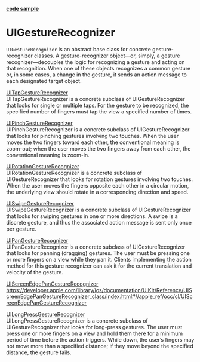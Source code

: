 [**code sample**](https://github.com/accesscode-2-2/code-samples/tree/master/Gestures)

# UIGestureRecognizer
`UIGestureRecognizer` is an abstract base class for concrete gesture-recognizer classes. 
A gesture-recognizer object—or, simply, a gesture recognizer—decouples the logic for recognizing 
a gesture and acting on that recognition. When one of these objects recognizes a common gesture or, 
in some cases, a change in the gesture, it sends an action message to each designated target object.

[UITapGestureRecognizer](https://developer.apple.com/library/ios/documentation/UIKit/Reference/UITapGestureRecognizer_Class/index.html#//apple_ref/occ/cl/UITapGestureRecognizer)    
UITapGestureRecognizer is a concrete subclass of UIGestureRecognizer that looks for single or multiple taps. For the gesture to be recognized, the specified number of fingers must tap the view a specified number of times.

[UIPinchGestureRecognizer](https://developer.apple.com/library/ios/documentation/UIKit/Reference/UIPinchGestureRecognizer_Class/index.html#//apple_ref/occ/cl/UIPinchGestureRecognizer)  
UIPinchGestureRecognizer is a concrete subclass of UIGestureRecognizer that looks for pinching gestures involving two touches. When the user moves the two fingers toward each other, the conventional meaning is zoom-out; when the user moves the two fingers away from each other, the conventional meaning is zoom-in.

[UIRotationGestureRecognizer](https://developer.apple.com/library/ios/documentation/UIKit/Reference/UIRotateGestureRecognizer_Class/index.html#//apple_ref/occ/cl/UIRotationGestureRecognizer)  
UIRotationGestureRecognizer is a concrete subclass of UIGestureRecognizer that looks for rotation gestures involving two touches. When the user moves the fingers opposite each other in a circular motion, the underlying view should rotate in a corresponding direction and speed.

[UISwipeGestureRecognizer](https://developer.apple.com/library/ios/documentation/UIKit/Reference/UISwipeGestureRecognizer_Class/index.html#//apple_ref/occ/cl/UISwipeGestureRecognizer)  
UISwipeGestureRecognizer is a concrete subclass of UIGestureRecognizer that looks for swiping gestures in one or more directions. A swipe is a discrete gesture, and thus the associated action message is sent only once per gesture.

[UIPanGestureRecognizer](https://developer.apple.com/library/ios/documentation/UIKit/Reference/UIPanGestureRecognizer_Class/index.html#//apple_ref/occ/cl/UIPanGestureRecognizer)  
UIPanGestureRecognizer is a concrete subclass of UIGestureRecognizer that looks for panning (dragging) gestures. The user must be pressing one or more fingers on a view while they pan it. Clients implementing the action method for this gesture recognizer can ask it for the current translation and velocity of the gesture.

[UIScreenEdgePanGestureRecognizer](https://developer.apple.com/library/ios/documentation/UIKit/Reference/UIScreenEdgePanGestureRecognizer_class/index.html#//apple_ref/occ/cl/UIScreenEdgePanGestureRecognizer)  
https://developer.apple.com/library/ios/documentation/UIKit/Reference/UIScreenEdgePanGestureRecognizer_class/index.html#//apple_ref/occ/cl/UIScreenEdgePanGestureRecognizer

[UILongPressGestureRecognizer](https://developer.apple.com/library/ios/documentation/UIKit/Reference/UILongPressGestureRecognizer_Class/index.html#//apple_ref/occ/cl/UILongPressGestureRecognizer)  
UILongPressGestureRecognizer is a concrete subclass of UIGestureRecognizer that looks for long-press gestures. The user must press one or more fingers on a view and hold them there for a minimum period of time before the action triggers. While down, the user’s fingers may not move more than a specified distance; if they move beyond the specified distance, the gesture fails.
